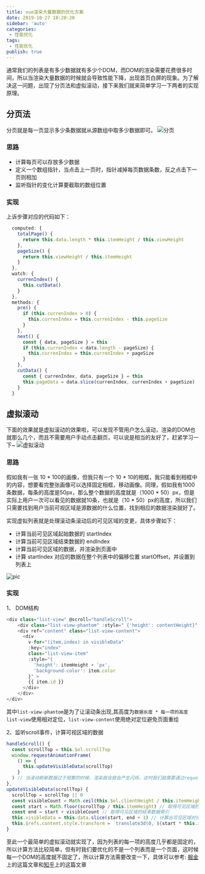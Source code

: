 ```yaml
--- 
title: vue渲染大量数据的优化方案
date: 2019-10-27 18:20:20
sidebar: 'auto'
categories: 
 - 性能优化
tags: 
 - 性能优化
publish: true
---
```

通常我们的列表是有多少数据就有多少个DOM，而DOM的渲染需要花费很多时间，所以当渲染大量数据的时候就会导致性能下降，出现首页白屏的现象。为了解决这一问题，出现了分页法和虚拟滚动，接下来我们就来简单学习一下两者的实现原理。

## 分页法

分页就是每一页显示多少条数据就从源数组中取多少数据即可。
![分页](https://tva1.sinaimg.cn/large/006y8mN6ly1g8du4enu5xg31c00hy4qt.gif)

### 思路

- 计算每页可以存放多少数据
- 定义一个数组指针，当点击上一页时，指针减掉每页数据条数，反之点击下一页则相加
- 监听指针的变化计算要截取的数组位置

### 实现

上诉步骤对应的代码如下：

```js
  computed: {
    totalPage() {
      return this.data.length * this.itemHeight / this.viewHeight
    },
    pageSize() {
      return this.viewHeight / this.itemHeight
    }
  },
  watch: {
    currenIndex() {
      this.cutData()
    }
  },
  methods: {
    pre() {
      if (this.currenIndex > 0) {
        this.currenIndex = this.currenIndex - this.pageSize
      }
    },
    next() {
      const { data, pageSize } = this
      if (this.currenIndex < data.length - pageSize) {
        this.currenIndex = this.currenIndex + pageSize
      }
    },
    cutData() {
      const { currenIndex, data, pageSize } = this
      this.pageData = data.slice(currenIndex, currenIndex + pageSize)
    }
  }
```

## 虚拟滚动

下面的效果就是虚拟滚动的效果啦，可以发现不管用户怎么滚动，渲染的DOM也就那么几个，而且不需要用户手动点击翻页，可以说是相当的友好了，赶紧学习一下~
![虚拟滚动](https://tva1.sinaimg.cn/large/006y8mN6ly1g8doh62a2lg31t40rkkk2.gif)

### 思路

假如我有一张 10 * 100的画像，但我只有一个 10 * 10的相框，我只能看到相框中的内容，想要看完整张画像可以选择固定相框，移动画像。同理，假如我有1000条数据，每条的高度是50px，那么整个数据的高度就是（1000 * 50）px，但是实际上用户一次可以看见的数据就10条，也就是（10 * 50）px的高度，所以我们只需要找到用户当前可视区域是源数据的什么位置，找到相应的数据渲染就好了。

实现虚拟列表就是处理滚动条滚动后的可见区域的变更，具体步骤如下：

- 计算当前可见区域起始数据的 startIndex
- 计算当前可见区域结束数据的 endIndex
- 计算当前可见区域的数据，并渲染到页面中
- 计算 startIndex 对应的数据在整个列表中的偏移位置 startOffset，并设置到列表上

![pic](https://tva1.sinaimg.cn/large/006y8mN6ly1g8dpnfs3dxj30qc0hpmzz.jpg)

### 实现

1、 DOM结构

```js
<div class="list-view" @scroll="handleScroll">
    <div class="list-view-phantom" :style=" {'height': contentHeight}" />
    <div ref="content" class="list-view-content">
      <div
        v-for="(item,index) in visibleData"
        :key="index"
        class="list-view-item"
        :style="{
          'height': itemHeight + 'px',
          'background-color': item.color
        }" >
        {{ item.id }}
      </div>
    </div>
</div>
```

其中`list-view-phantom`是为了让滚动条出现,其高度为`数据长度 * 每一项的高度`
`list-view`使用相对定位，`list-view-content`使用绝对定位避免页面重绘

2、监听scroll事件，计算可视区域的数据

```js
handleScroll() {
  const scrollTop = this.$el.scrollTop
  window.requestAnimationFrame(
    () => {
      this.updateVisibleData(scrollTop)
    }
  ) // 当滚动刷新数据过于频繁的时候，渲染就会就会产生闪烁，这时我们就需要通过requestAnimationFrame来调用更新列表的方法来实现对更新列表速率的控制，从而生成平滑的滚动动画。
},
updateVisibleData(scrollTop) {
  scrollTop = scrollTop || 0
  const visibleCount = Math.ceil(this.$el.clientHeight / this.itemHeight) // 取得可见区域的可见列表量
  const start = Math.floor(scrollTop / this.itemHeight) // 取得可见区域的起始数据索引
  const end = start + visibleCount // 取得可见区域的结束数据索引
  this.visibleData = this.data.slice(start, end + 1) // 计算出可见区域对应的数据，end+1是多渲染一条数据让页面更流畅
  this.$refs.content.style.transform = `translate3d(0, ${start * this.itemHeight}px, 0)` // 把可域的 top 设置为起始元素在整个列表中的位置（使用 transform 是为了更好的性能）
}
```

至此一个最简单的虚拟滚动就实现了，因为列表的每一项的高度几乎都是固定的，所以计算方法比较简单，但有时我们要优化的不是一个列表而是一个页面，这时候每一个DOM的高度就不固定了，所以计算方法需要改变一下，具体可以参考:
[掘金](https://juejin.im/post/5ae05bd66fb9a07aa631724b)上的这篇文章和[知乎](https://zhuanlan.zhihu.com/p/34585166)上的这篇文章
